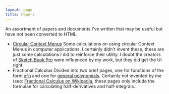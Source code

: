 ```yaml
---
layout: page
title: Papers
---
```

An assortment of papers and documents I've written that may be useful but
have not been converted to HTML.

* [Circular Context Menus](/papers/ccm01.01.11.2005.pdf)
  Some calculations on using circular Context Menus in computer applications.
  I certainly didn't invent these, these are just some calculations I did to
  reinforce their utility.  I doubt the creators of
  [Sketch Book Pro](http://usa.autodesk.com/adsk/servlet/pc/index?id=6848332&siteID=123112)
  were influenced by my work, but they did get the UI right.
* Fractional Calculus
  Divided into two brief pages, one for functions of the form
  [x^n](/papers/fractional-trivials.pdf) and one for
  [general polynomials](/papers/fractional-polynomials.pdf).  Certainly not
  invented by me (see:
  [Fractional Calculus on Wikipedia](http://en.wikipedia.org/wiki/Fractional_calculus),
  these pages only include the formulae for calculating half-derivatives and
  half-integrals.
